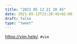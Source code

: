 ```yaml
---
title: "2021 05 12 21 20 45"
date: 2021-05-12T21:20:45+02:00
draft: false
type: "tweet"
---
```

<https://vim.help/>. `#vim`
